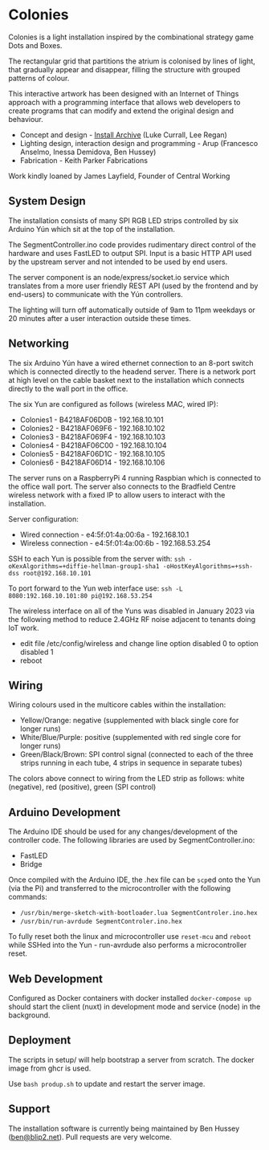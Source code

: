 # Colonies

Colonies is a light installation inspired by the combinational strategy game Dots and Boxes.

The rectangular grid that partitions the atrium is colonised by lines of light, that gradually appear and disappear, filling the structure with grouped patterns of colour.

This interactive artwork has been designed with an Internet of Things approach with a programming interface that allows web developers to create programs that can modify and extend the original design and behaviour.

- Concept and design - [Install Archive](http://www.installarchive.com/) (Luke Currall, Lee Regan)
- Lighting design, interaction design and programming - Arup (Francesco Anselmo, Inessa Demidova, Ben Hussey)
- Fabrication -  Keith Parker Fabrications

Work kindly loaned by James Layfield, Founder of Central Working

## System Design

The installation consists of many SPI RGB LED strips controlled by six Arduino Yún which sit at the top of the installation.

The SegmentController.ino code provides rudimentary direct control of the hardware and uses FastLED to output SPI. Input is a basic HTTP API used by the upstream server and not intended to be used by end users.

The server component is an node/express/socket.io service which translates from a more user friendly REST API (used by the frontend and by end-users) to communicate with the Yún controllers.

The lighting will turn off automatically outside of 9am to 11pm weekdays or 20 minutes after a user interaction outside these times.

## Networking

The six Arduino Yún have a wired ethernet connection to an 8-port switch which is connected directly to the headend server. There is a network port at high level on the cable basket next to the installation which connects directly to the wall port in the office.

The six Yun are configured as follows (wireless MAC, wired IP):
- Colonies1 - B4218AF06D0B - 192.168.10.101
- Colonies2 - B4218AF069F6 - 192.168.10.102
- Colonies3 - B4218AF069F4 - 192.168.10.103
- Colonies4 - B4218AF06C00 - 192.168.10.104
- Colonies5 - B4218AF06D1C - 192.168.10.105
- Colonies6 - B4218AF06D14 - 192.168.10.106

The server runs on a RaspberryPi 4 running Raspbian which is connected to the office wall port. The server also connects to the Bradfield Centre wireless network with a fixed IP to allow users to interact with the installation.

Server configuration:
- Wired connection - e4:5f:01:4a:00:6a - 192.168.10.1
- Wireless connection - e4:5f:01:4a:00:6b - 192.168.53.254

SSH to each Yun is possible from the server with: `ssh -oKexAlgorithms=+diffie-hellman-group1-sha1 -oHostKeyAlgorithms=+ssh-dss root@192.168.10.101`

To port forward to the Yun web interface use: `ssh -L 8080:192.168.10.101:80 pi@192.168.53.254`

The wireless interface on all of the Yuns was disabled in January 2023 via the following method to reduce 2.4GHz RF noise adjacent to tenants doing IoT work.

- edit file /etc/config/wireless and change line option disabled 0 to option disabled 1
- reboot

## Wiring

Wiring colours used in the multicore cables within the installation:
- Yellow/Orange: negative (supplemented with black single core for longer runs)
- White/Blue/Purple: positive (supplemented with red single core for longer runs)
- Green/Black/Brown: SPI control signal (connected to each of the three strips running in each tube, 4 strips in sequence in separate tubes)

The colors above connect to wiring from the LED strip as follows: white (negative), red (positive), green (SPI control)

## Arduino Development

The Arduino IDE should be used for any changes/development of the controller code. The following libraries are used by SegmentController.ino:

- FastLED
- Bridge

Once compiled with the Arduino IDE, the .hex file can be `scp`ed onto the Yun (via the Pi) and transferred to the microcontroller with the following commands:

- `/usr/bin/merge-sketch-with-bootloader.lua SegmentControler.ino.hex`
- `/usr/bin/run-avrdude SegmentControler.ino.hex`

To fully reset both the linux and microcontroller use `reset-mcu` and `reboot` while SSHed into the Yun - run-avrdude also performs a microcontroller reset.

## Web Development

Configured as Docker containers with docker installed `docker-compose up` should start the client (nuxt) in development mode and service (node) in the background.

## Deployment

The scripts in setup/ will help bootstrap a server from scratch. The docker image from ghcr is used.

Use `bash produp.sh` to update and restart the server image.

## Support

The installation software is currently being maintained by Ben Hussey (ben@blip2.net). Pull requests are very welcome.
